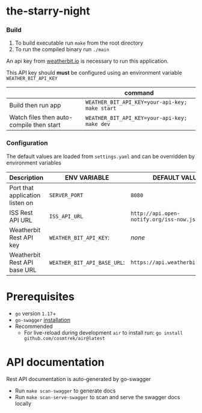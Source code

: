 # the-starry-night

### Build

1. To build executable run `make` from the root directory
1. To run the compiled binary run `./main`

An api key from [weatherbit.io](https://www.weatherbit.io/api) is necessary to run this application.

This API key should **must** be configured using an environment variable `WEATHER_BIT_API_KEY`

|                                          | command                                        |
| ---------------------------------------- | ---------------------------------------------- |
| Build then run app                       | `WEATHER_BIT_API_KEY=your-api-key; make start` |
| Watch files then auto-compile then start | `WEATHER_BIT_API_KEY=your-api-key; make dev`   |

### Configuration

The default values are loaded from `settings.yaml` and can be overridden by environment variables

| Description                     | ENV VARIABLE                | DEFAULT VALUE                             | Required |
| ------------------------------- | --------------------------- | ----------------------------------------- | -------- |
| Port that application listen on | `SERVER_PORT`               | `8080`                                    |          |
| ISS Rest API URL                | `ISS_API_URL`               | `http://api.open-notify.org/iss-now.json` |          |
| Weatherbit Rest API key         | `WEATHER_BIT_API_KEY`:      | _none_                                    | yes      |
| Weatherbit Rest API base URL    | `WEATHER_BIT_API_BASE_URL`: | `https://api.weatherbit.io/v2.0`          |          |

# Prerequisites

- `go` version `1.17`+
- `go-swagger` [installation](https://goswagger.io/install.html)
- Recommended
  - For live-reload during development `air` to install run: `go install github.com/cosmtrek/air@latest`

# API documentation

Rest API documentation is auto-generated by go-swagger

- Run `make scan-swagger` to generate docs
- Run `make scan-serve-swagger` to scan and serve the swagger docs locally
